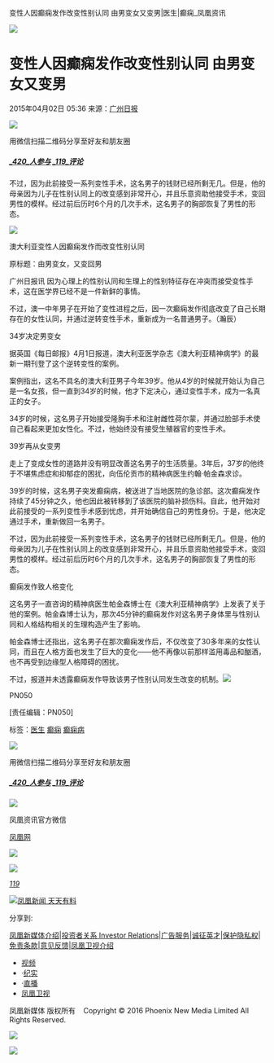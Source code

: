 变性人因癫痫发作改变性别认同 由男变女又变男|医生|癫痫\_凤凰资讯

![](https://dolphin.deliver.ifeng.com/c?z=ifeng&la=0&si=2&ci=23&cg=22&c=29&or=232&l=728&bg=728&b=726&u=https://y0.ifengimg.com/34c4a1d78882290c/2012/0528/1x1.gif)

# 变性人因癫痫发作改变性别认同 由男变女又变男

2015年04月02日 05:36 来源：[广州日报](http://gzdaily.dayoo.com/html/2015-04/02/content_2895711.htm)

![](http://h2.ifengimg.com/0f56ee67a4c375c2/2013/1106/indeccode.png)

用微信扫描二维码分享至好友和朋友圈

##### [_420_人参与](http://gentie.ifeng.com/view.html?docUrl=http%3A%2F%2Fnews.ifeng.com%2Fa%2F20150402%2F43468013_0.shtml&docName=%E5%8F%98%E6%80%A7%E4%BA%BA%E5%9B%A0%E7%99%AB%E7%97%AB%E5%8F%91%E4%BD%9C%E6%94%B9%E5%8F%98%E6%80%A7%E5%88%AB%E8%AE%A4%E5%90%8C%20%E7%94%B1%E7%94%B7%E5%8F%98%E5%A5%B3%E5%8F%88%E5%8F%98%E7%94%B7&skey=a14eb8&pcUrl=http%3A%2F%2Fnews.ifeng.com%2Fa%2F20150402%2F43468013_0.shtml) [_119_评论](http://gentie.ifeng.com/view.html?docUrl=http%3A%2F%2Fnews.ifeng.com%2Fa%2F20150402%2F43468013_0.shtml&docName=%E5%8F%98%E6%80%A7%E4%BA%BA%E5%9B%A0%E7%99%AB%E7%97%AB%E5%8F%91%E4%BD%9C%E6%94%B9%E5%8F%98%E6%80%A7%E5%88%AB%E8%AE%A4%E5%90%8C%20%E7%94%B1%E7%94%B7%E5%8F%98%E5%A5%B3%E5%8F%88%E5%8F%98%E7%94%B7&skey=a14eb8&pcUrl=http%3A%2F%2Fnews.ifeng.com%2Fa%2F20150402%2F43468013_0.shtml)

不过，因为此前接受一系列变性手术，这名男子的钱财已经所剩无几。但是，他的母亲因为儿子在性别认同上的改变感到非常开心，并且乐意资助他接受手术，变回男性的模样。经过前后历时6个月的几次手术，这名男子的胸部恢复了男性的形态。

![](http://y1.ifengimg.com/cmpp/2015/04/02/05/e40aad7f-6855-4cb2-93bd-1f11e2ecd7f4_size84_w300_h303.jpg)

澳大利亚变性人因癫痫发作而改变性别认同

原标题：由男变女，又变回男

广州日报讯 因为心理上的性别认同和生理上的性别特征存在冲突而接受变性手术，这在医学界已经不是一件新鲜的事情。

不过，澳一中年男子在开始了变性进程之后，因一次癫痫发作彻底改变了自己长期存在的女性认同，并通过逆转变性手术，重新成为一名普通男子。（瀚辰）

34岁决定男变女

据英国《每日邮报》4月1日报道，澳大利亚医学杂志《澳大利亚精神病学》的最新一期刊登了这个逆转变性的案例。

案例指出，这名不具名的澳大利亚男子今年39岁。他从4岁的时候就开始认为自己是一名女孩，但一直到34岁的时候，他才下定决心，通过变性手术，成为一名真正的女子。

34岁的时候，这名男子开始接受隆胸手术和注射雌性荷尔蒙，并通过脸部手术使自己看起来更加女性化。不过，他始终没有接受生殖器官的变性手术。

39岁再从女变男

走上了变成女性的道路并没有明显改善这名男子的生活质量。3年后，37岁的他终于不堪焦虑症和抑郁症的困扰，向伍伦贡市的精神病医生约翰·帕金森求诊。

39岁的时候，这名男子突发癫痫病，被送进了当地医院的急诊部。这次癫痫发作持续了45分钟之久，他也因此被转移到了该医院的脑补损伤科。自此，他开始对此前接受的一系列变性手术感到忧虑，并开始确信自己的男性身份。于是，他决定通过手术，重新做回一名男子。

不过，因为此前接受一系列变性手术，这名男子的钱财已经所剩无几。但是，他的母亲因为儿子在性别认同上的改变感到非常开心，并且乐意资助他接受手术，变回男性的模样。经过前后历时6个月的几次手术，这名男子的胸部恢复了男性的形态。

癫痫发作致人格变化

这名男子一直咨询的精神病医生帕金森博士在《澳大利亚精神病学》上发表了关于他的案例。帕金森博士认为，那次45分钟的癫痫发作对这名男子身体里与性别认同和人格结构相关的生理构造产生了影响。

帕金森博士还指出，这名男子在那次癫痫发作后，不仅改变了30多年来的女性认同，而且在人格方面也发生了巨大的变化——他不再像以前那样滥用毒品和酗酒，也不再受到边缘型人格障碍的困扰。

不过，报道并未透露癫痫发作导致该男子性别认同发生改变的机制。[![](http://img.ifeng.com/page/Logo.gif)](http://www.ifeng.com/)

PN050

\[责任编辑：PN050\]

标签：[医生](http://search.ifeng.com/sofeng/search.action?c=1&q=%E5%8C%BB%E7%94%9F) [癫痫](http://search.ifeng.com/sofeng/search.action?c=1&q=%E7%99%AB%E7%97%AB) [癫痫病](http://search.ifeng.com/sofeng/search.action?c=1&q=%E7%99%AB%E7%97%AB%E7%97%85)

![](http://h2.ifengimg.com/0f56ee67a4c375c2/2013/1106/indeccode.png)

用微信扫描二维码分享至好友和朋友圈

##### [_420_人参与](http://gentie.ifeng.com/view.html?docUrl=http%3A%2F%2Fnews.ifeng.com%2Fa%2F20150402%2F43468013_0.shtml&docName=%E5%8F%98%E6%80%A7%E4%BA%BA%E5%9B%A0%E7%99%AB%E7%97%AB%E5%8F%91%E4%BD%9C%E6%94%B9%E5%8F%98%E6%80%A7%E5%88%AB%E8%AE%A4%E5%90%8C%20%E7%94%B1%E7%94%B7%E5%8F%98%E5%A5%B3%E5%8F%88%E5%8F%98%E7%94%B7&skey=a14eb8&pcUrl=http%3A%2F%2Fnews.ifeng.com%2Fa%2F20150402%2F43468013_0.shtml) [_119_评论](http://gentie.ifeng.com/view.html?docUrl=http%3A%2F%2Fnews.ifeng.com%2Fa%2F20150402%2F43468013_0.shtml&docName=%E5%8F%98%E6%80%A7%E4%BA%BA%E5%9B%A0%E7%99%AB%E7%97%AB%E5%8F%91%E4%BD%9C%E6%94%B9%E5%8F%98%E6%80%A7%E5%88%AB%E8%AE%A4%E5%90%8C%20%E7%94%B1%E7%94%B7%E5%8F%98%E5%A5%B3%E5%8F%88%E5%8F%98%E7%94%B7&skey=a14eb8&pcUrl=http%3A%2F%2Fnews.ifeng.com%2Fa%2F20150402%2F43468013_0.shtml)

![](http://d.ifengimg.com/w80_h80_nocache/y0.ifengimg.com/e01ed39fc2da5d4a/2013/1107/00092ec33d1b6502592a18584daddf3e.jpg)

凤凰资讯官方微信

[凤凰网](http://weibo.com/phoenixnewmedia "凤凰网")

![](http://y2.ifengimg.com/ifengimcp/pic/20150902/3677f2773fd79f12b079_size1_w35_h15.png)

![](http://cm.adxvip.com/CookieMapping?mid=Q5QGU7FE9AZMPKSJ5ER3&uid=1730532459569_wm60ca2652)

[_119_](javascript:void\(0\);)

[![凤凰新闻 天天有料](http://y3.ifengimg.com/a/2015/0130/b3e486531275e3b.JPG)](http://api.3g.ifeng.com/ifengtg?adid=11345)

分享到:

[凤凰新媒体介绍](http://www.ifeng.com/corp/about/intro/)|[投资者关系 Investor Relations](http://ir.ifeng.com/)|[广告服务](http://biz.ifeng.com/)|[诚征英才](http://career.ifeng.com/)|[保护隐私权](http://www.ifeng.com/corp/privacy/)|[免责条款](http://www.ifeng.com/corp/exemption/)|[意见反馈](http://help.ifeng.com/)|[凤凰卫视介绍](http://phtv.ifeng.com/intro/)

-   [视频](http://v.ifeng.com/ "视频")
-   ·[纪实](http://v.ifeng.com/documentary/index.shtml "纪实")
-   ·[直播](http://v.ifeng.com/live/ "直播")
-   [凤凰卫视](http://phtv.ifeng.com/ "凤凰卫视")

凤凰新媒体 版权所有    Copyright © 2016 Phoenix New Media Limited All Rights Reserved.

![](http://ifeng.wrating.com/a.gif?a=192ebc5de9c&t=&i=b81ecbd4.192ebc5deba.0.215d46304807d&b=https%3A//news.ifeng.com/a/20150402/43468013_0.shtml&c=860010-2063990101&s=800x600x24&l=en-us&z=0&j=0&f=-&ut=30&n=&js=&ck=1)

![](http://ifeng.wrating.com/a.gif?a=&c=860010-2063990101)